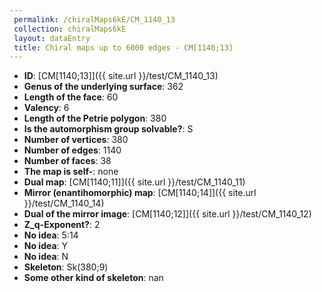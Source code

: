 ```yaml
--- 
 permalink: /chiralMaps6kE/CM_1140_13 
 collection: chiralMaps6kE
 layout: dataEntry
 title: Chiral maps up to 6000 edges - CM[1140;13]
---
```


- **ID**: [CM[1140;13]]({{ site.url }}/test/CM_1140_13)
- **Genus of the underlying surface**: 362
- **Length of the face**: 60
- **Valency**: 6
- **Length of the Petrie polygon**: 380
- **Is the automorphism group solvable?**: S
- **Number of vertices**: 380
- **Number of edges**: 1140
- **Number of faces**: 38
- **The map is self-**: none
- **Dual map**: [CM[1140;11]]({{ site.url }}/test/CM_1140_11)
- **Mirror (enantihomorphic) map**: [CM[1140;14]]({{ site.url }}/test/CM_1140_14)
- **Dual of the mirror image**: [CM[1140;12]]({{ site.url }}/test/CM_1140_12)
- **Z_q-Exponent?**: 2
- **No idea**:  5:14
- **No idea**: Y
- **No idea**: N
- **Skeleton**: Sk(380;9)
- **Some other kind of skeleton**: nan
